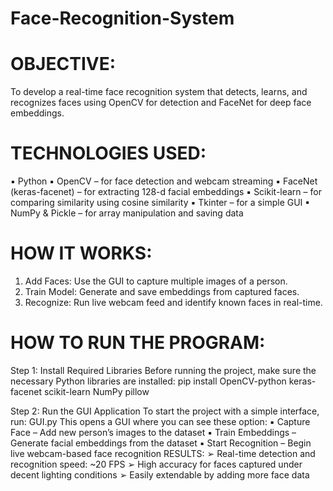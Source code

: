 # Face-Recognition-System


# OBJECTIVE: 
 
To develop a real-time face recognition system that detects, learns, 
and recognizes faces using OpenCV for detection and FaceNet for deep 
face embeddings.

# TECHNOLOGIES USED: 
  ▪ Python
  ▪ OpenCV – for face detection and webcam streaming
  ▪ FaceNet (keras-facenet) – for extracting 128-d facial embeddings
  ▪ Scikit-learn – for comparing similarity using cosine similarity
  ▪ Tkinter – for a simple GUI
  ▪ NumPy & Pickle – for array manipulation and saving data


# HOW IT WORKS: 
1. Add Faces: Use the GUI to capture multiple images of a person.
2. Train Model: Generate and save embeddings from captured 
faces.
3. Recognize: Run live webcam feed and identify known faces in 
real-time.


# HOW TO RUN THE PROGRAM:
Step 1: Install Required Libraries 
Before running the project, make sure the necessary Python libraries 
are installed:
pip install OpenCV-python keras-facenet scikit-learn NumPy pillow 

Step 2: Run the GUI Application 
To start the project with a simple interface, run: GUI.py 
This opens a GUI where you can see these option:
▪ Capture Face – Add new person’s images to the dataset
▪ Train Embeddings – Generate facial embeddings from the 
dataset
▪ Start Recognition – Begin live webcam-based face recognition
RESULTS: 
➢ Real-time detection and recognition speed: ~20 FPS
➢ High accuracy for faces captured under decent lighting 
conditions
➢ Easily extendable by adding more face data
